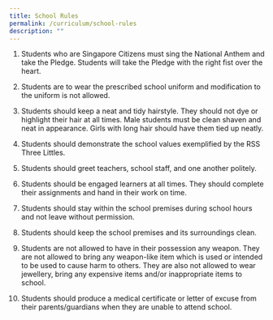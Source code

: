 ```yaml
---
title: School Rules
permalink: /curriculum/school-rules
description: ""
---
```

1. Students who are Singapore Citizens must sing the National Anthem and take the Pledge. Students will take the Pledge with the right fist over the heart.

2. Students are to wear the prescribed school uniform and modification to the uniform is not allowed.

3. Students should keep a neat and tidy hairstyle. They should not dye or highlight their hair at all times. Male students must be clean shaven and neat in appearance. Girls with long hair should have them tied up neatly.

4. Students should demonstrate the school values exemplified by the RSS Three Littles.

5. Students should greet teachers, school staff, and one another politely.

6. Students should be engaged learners at all times. They should complete their assignments and hand in their work on time.

7. Students should stay within the school premises during school hours and not leave without permission.

8. Students should keep the school premises and its surroundings clean.

9. Students are not allowed to have in their possession any weapon. They are not allowed to bring any weapon-like item which is used or intended to be used to cause harm to others. They are also not allowed to wear jewellery, bring any expensive items and/or inappropriate items to school.

10. Students should produce a medical certificate or letter of excuse from their parents/guardians when they are unable to attend school.